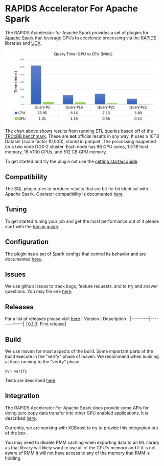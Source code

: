# RAPIDS Accelerator For Apache Spark

The RAPIDS Accelerator for Apache Spark provides a set of plugins for 
[Apache Spark](https://spark.apache.org) that leverage GPUs to accelerate processing
via the [RAPIDS](https://rapids.ai) libraries and [UCX](https://www.openucx.org/).

![TPCxBB Like query results](./docs/img/tpcxbb-like-results.png "TPCxBB Like Query Results")

The chart above shows results from running ETL queries based off of the 
[TPCxBB benchmark](http://www.tpc.org/tpcx-bb/default.asp). These are **not** official results in
any way. It uses a 10TB Dataset (scale factor 10,000), stored in parquet. The processing happened on
a two node DGX-2 cluster. Each node has 96 CPU cores, 1.5TB host memory, 16 V100 GPUs, and 512 GB
GPU memory.

To get started and try the plugin out use the [getting started guide](./docs/getting-started.md).

## Compatibility

The SQL plugin tries to produce results that are bit for bit identical with Apache Spark.
Operator compatibility is documented [here](./docs/compatibility.md)

## Tuning

To get started tuning your job and get the most performance out of it please start with the
[tuning guide](./docs/tuning-guide.md).

## Configuration

The plugin has a set of Spark configs that control its behavior and are documented 
[here](docs/configs.md).

## Issues

We use github issues to track bugs, feature requests, and to try and answer questions. You
may file one [here](https://github.com/NVIDIA/spark-rapids/issues/new/choose).

## Releases

For a list of releases please visit [here](https://github.com/NVIDIA/spark-rapids/releases/)
| Version | Description |
|---------|-------------|
| [0.1.0](https://github.com/NVIDIA/spark-rapids/releases/tag/v0.1.0)| First release|

## Build

We use maven for most aspects of the build. Some important parts of the build execute in
the "verify" phase of maven.  We recommend when building at least running to the "verify" phase.   

```shell script
mvn verify
```

Tests are described [here](./docs/testing.md).

## Integration
The RAPIDS Accelerator For Apache Spark does provide some APIs for doing zero copy data
transfer into other GPU enabled applications.  It is described
[here](docs/ml-integration.md).

Currently, we are working with XGBoost to try to provide this integration out of the box. 

You may need to disable RMM caching when exporting data to an ML library as that library
will likely want to use all of the GPU's memory and if it is not aware of RMM it will not have
access to any of the memory that RMM is holding.